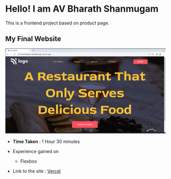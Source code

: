 # Hello! I am AV Bharath Shanmugam

This is a frontend project based on product page. 

## My Final Website

![image](./final.png)


- **Time Taken** : 1 Hour 30 minutes
- Experience gained on
    - Flexbox

- Link to the site : [Vercel](https://02-restaurant-landing-page.vercel.app/)


